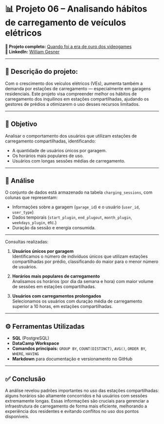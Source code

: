 # 📊 Projeto 06 – Analisando hábitos de carregamento de veículos elétricos

**🔗 Projeto completo:** [Quando foi a era de ouro dos videogames](https://www.datacamp.com/datalab/w/5e6d07a8-2702-4378-9578-fdb243580d9f/edit)  
**👤 LinkedIn:** [William Gesner](https://www.linkedin.com/in/william-gesner/)

---
## 🧠 Descrição do projeto:
Com o crescimento dos veículos elétricos (VEs), aumenta também a demanda por estações de carregamento — especialmente em garagens residenciais. Este projeto visa compreender melhor os hábitos de carregamento dos inquilinos em estações compartilhadas, ajudando os gestores de prédios a otimizarem o uso desses recursos limitados.

---
## 🎯 Objetivo
Analisar o comportamento dos usuários que utilizam estações de carregamento compartilhadas, identificando:
- A quantidade de usuários únicos por garagem.
- Os horários mais populares de uso.
- Usuários com longas sessões médias de carregamento.

---
## 🔎 Análise
O conjunto de dados está armazenado na tabela `charging_sessions`, com colunas que representam:
- Informações sobre a garagem (`garage_id`) e o usuário (`user_id`, `user_type`)
- Dados temporais (`start_plugin`, `end_plugout`, `month_plugin`, `weekdays_plugin`, etc.)
- Duração da sessão e energia consumida.

---
Consultas realizadas:
1. **Usuários únicos por garagem**  
   Identificamos o número de indivíduos únicos que utilizam estações compartilhadas por prédio, classificando do maior para o menor número de usuários.

2. **Horários mais populares de carregamento**  
   Analisamos os horários (por dia da semana e hora) com maior volume de sessões em estações compartilhadas.

3. **Usuários com carregamentos prolongados**  
   Selecionamos os usuários com duração média de carregamento superior a 10 horas, em estações compartilhadas.

---
## ⚙️ Ferramentas Utilizadas
- **SQL** (PostgreSQL)
- **DataCamp Workspace**
- **Comandos principais:** `GROUP BY`, `COUNT(DISTINCT)`, `AVG()`, `ORDER BY`, `WHERE`, `HAVING`
- **Markdown** para documentação e versionamento no GitHub

---
## ✅ Conclusão
A análise revelou padrões importantes no uso das estações compartilhadas: alguns horários são altamente concorridos e há usuários com sessões extremamente longas. Essas informações são cruciais para gerenciar a infraestrutura de carregamento de forma mais eficiente, melhorando a experiência dos residentes e evitando conflitos no uso dos pontos disponíveis.
